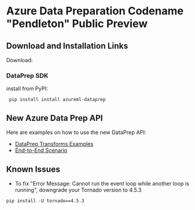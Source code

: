 
# Azure Data Preparation Codename "Pendleton" Public Preview

## Download and Installation Links
Download:

### DataPrep SDK
install from PyPI:
```    
 pip install install azureml-dataprep
```
## New Azure Data Prep API
Here are examples on how to use the new DataPrep API:
- [DataPrep Transforms Examples](API)
- [End-to-End Scenario](Scenarios/NYTaxiCab)

## Known Issues
 - To fix "Error Message: Cannot run the event loop while another loop is running", downgrade your Tornado version to 4.5.3
```    
pip install -U tornado==4.5.3
```

